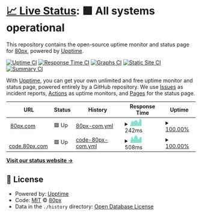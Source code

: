 # [📈 Live Status](https://80px.github.io/uptime): <!--live status--> **🟩 All systems operational**

This repository contains the open-source uptime monitor and status page for [80px](https://80px.github.io/uptime), powered by [Upptime](https://github.com/upptime/upptime).

[![Uptime CI](https://github.com/80px/uptime/workflows/Uptime%20CI/badge.svg)](https://github.com/80px/uptime/actions?query=workflow%3A%22Uptime+CI%22)
[![Response Time CI](https://github.com/80px/uptime/workflows/Response%20Time%20CI/badge.svg)](https://github.com/80px/uptime/actions?query=workflow%3A%22Response+Time+CI%22)
[![Graphs CI](https://github.com/80px/uptime/workflows/Graphs%20CI/badge.svg)](https://github.com/80px/uptime/actions?query=workflow%3A%22Graphs+CI%22)
[![Static Site CI](https://github.com/80px/uptime/workflows/Static%20Site%20CI/badge.svg)](https://github.com/80px/uptime/actions?query=workflow%3A%22Static+Site+CI%22)
[![Summary CI](https://github.com/80px/uptime/workflows/Summary%20CI/badge.svg)](https://github.com/80px/uptime/actions?query=workflow%3A%22Summary+CI%22)

With [Upptime](https://upptime.js.org), you can get your own unlimited and free uptime monitor and status page, powered entirely by a GitHub repository. We use [Issues](https://github.com/80px/uptime/issues) as incident reports, [Actions](https://github.com/80px/uptime/actions) as uptime monitors, and [Pages](https://80px.github.io/uptime) for the status page.

<!--start: status pages-->
<!-- This summary is generated by Upptime (https://github.com/upptime/upptime) -->
<!-- Do not edit this manually, your changes will be overwritten -->
<!-- prettier-ignore -->
| URL | Status | History | Response Time | Uptime |
| --- | ------ | ------- | ------------- | ------ |
| <img alt="" src="https://icons.duckduckgo.com/ip3/80px.com.ico" height="13"> [80px.com](https://80px.com) | 🟩 Up | [80px-com.yml](https://github.com/80px/uptime/commits/HEAD/history/80px-com.yml) | <details><summary><img alt="Response time graph" src="./graphs/80px-com/response-time-week.png" height="20"> 242ms</summary><br><a href="https://80px.github.io/uptime/history/80px-com"><img alt="Response time 247" src="https://img.shields.io/endpoint?url=https%3A%2F%2Fraw.githubusercontent.com%2F80px%2Fuptime%2FHEAD%2Fapi%2F80px-com%2Fresponse-time.json"></a><br><a href="https://80px.github.io/uptime/history/80px-com"><img alt="24-hour response time 288" src="https://img.shields.io/endpoint?url=https%3A%2F%2Fraw.githubusercontent.com%2F80px%2Fuptime%2FHEAD%2Fapi%2F80px-com%2Fresponse-time-day.json"></a><br><a href="https://80px.github.io/uptime/history/80px-com"><img alt="7-day response time 242" src="https://img.shields.io/endpoint?url=https%3A%2F%2Fraw.githubusercontent.com%2F80px%2Fuptime%2FHEAD%2Fapi%2F80px-com%2Fresponse-time-week.json"></a><br><a href="https://80px.github.io/uptime/history/80px-com"><img alt="30-day response time 250" src="https://img.shields.io/endpoint?url=https%3A%2F%2Fraw.githubusercontent.com%2F80px%2Fuptime%2FHEAD%2Fapi%2F80px-com%2Fresponse-time-month.json"></a><br><a href="https://80px.github.io/uptime/history/80px-com"><img alt="1-year response time 252" src="https://img.shields.io/endpoint?url=https%3A%2F%2Fraw.githubusercontent.com%2F80px%2Fuptime%2FHEAD%2Fapi%2F80px-com%2Fresponse-time-year.json"></a></details> | <details><summary><a href="https://80px.github.io/uptime/history/80px-com">100.00%</a></summary><a href="https://80px.github.io/uptime/history/80px-com"><img alt="All-time uptime 99.97%" src="https://img.shields.io/endpoint?url=https%3A%2F%2Fraw.githubusercontent.com%2F80px%2Fuptime%2FHEAD%2Fapi%2F80px-com%2Fuptime.json"></a><br><a href="https://80px.github.io/uptime/history/80px-com"><img alt="24-hour uptime 100.00%" src="https://img.shields.io/endpoint?url=https%3A%2F%2Fraw.githubusercontent.com%2F80px%2Fuptime%2FHEAD%2Fapi%2F80px-com%2Fuptime-day.json"></a><br><a href="https://80px.github.io/uptime/history/80px-com"><img alt="7-day uptime 100.00%" src="https://img.shields.io/endpoint?url=https%3A%2F%2Fraw.githubusercontent.com%2F80px%2Fuptime%2FHEAD%2Fapi%2F80px-com%2Fuptime-week.json"></a><br><a href="https://80px.github.io/uptime/history/80px-com"><img alt="30-day uptime 99.61%" src="https://img.shields.io/endpoint?url=https%3A%2F%2Fraw.githubusercontent.com%2F80px%2Fuptime%2FHEAD%2Fapi%2F80px-com%2Fuptime-month.json"></a><br><a href="https://80px.github.io/uptime/history/80px-com"><img alt="1-year uptime 99.95%" src="https://img.shields.io/endpoint?url=https%3A%2F%2Fraw.githubusercontent.com%2F80px%2Fuptime%2FHEAD%2Fapi%2F80px-com%2Fuptime-year.json"></a></details>
| <img alt="" src="https://icons.duckduckgo.com/ip3/code.80px.com.ico" height="13"> [code.80px.com](https://code.80px.com) | 🟩 Up | [code-80px-com.yml](https://github.com/80px/uptime/commits/HEAD/history/code-80px-com.yml) | <details><summary><img alt="Response time graph" src="./graphs/code-80px-com/response-time-week.png" height="20"> 508ms</summary><br><a href="https://80px.github.io/uptime/history/code-80px-com"><img alt="Response time 474" src="https://img.shields.io/endpoint?url=https%3A%2F%2Fraw.githubusercontent.com%2F80px%2Fuptime%2FHEAD%2Fapi%2Fcode-80px-com%2Fresponse-time.json"></a><br><a href="https://80px.github.io/uptime/history/code-80px-com"><img alt="24-hour response time 547" src="https://img.shields.io/endpoint?url=https%3A%2F%2Fraw.githubusercontent.com%2F80px%2Fuptime%2FHEAD%2Fapi%2Fcode-80px-com%2Fresponse-time-day.json"></a><br><a href="https://80px.github.io/uptime/history/code-80px-com"><img alt="7-day response time 508" src="https://img.shields.io/endpoint?url=https%3A%2F%2Fraw.githubusercontent.com%2F80px%2Fuptime%2FHEAD%2Fapi%2Fcode-80px-com%2Fresponse-time-week.json"></a><br><a href="https://80px.github.io/uptime/history/code-80px-com"><img alt="30-day response time 641" src="https://img.shields.io/endpoint?url=https%3A%2F%2Fraw.githubusercontent.com%2F80px%2Fuptime%2FHEAD%2Fapi%2Fcode-80px-com%2Fresponse-time-month.json"></a><br><a href="https://80px.github.io/uptime/history/code-80px-com"><img alt="1-year response time 491" src="https://img.shields.io/endpoint?url=https%3A%2F%2Fraw.githubusercontent.com%2F80px%2Fuptime%2FHEAD%2Fapi%2Fcode-80px-com%2Fresponse-time-year.json"></a></details> | <details><summary><a href="https://80px.github.io/uptime/history/code-80px-com">100.00%</a></summary><a href="https://80px.github.io/uptime/history/code-80px-com"><img alt="All-time uptime 99.97%" src="https://img.shields.io/endpoint?url=https%3A%2F%2Fraw.githubusercontent.com%2F80px%2Fuptime%2FHEAD%2Fapi%2Fcode-80px-com%2Fuptime.json"></a><br><a href="https://80px.github.io/uptime/history/code-80px-com"><img alt="24-hour uptime 100.00%" src="https://img.shields.io/endpoint?url=https%3A%2F%2Fraw.githubusercontent.com%2F80px%2Fuptime%2FHEAD%2Fapi%2Fcode-80px-com%2Fuptime-day.json"></a><br><a href="https://80px.github.io/uptime/history/code-80px-com"><img alt="7-day uptime 100.00%" src="https://img.shields.io/endpoint?url=https%3A%2F%2Fraw.githubusercontent.com%2F80px%2Fuptime%2FHEAD%2Fapi%2Fcode-80px-com%2Fuptime-week.json"></a><br><a href="https://80px.github.io/uptime/history/code-80px-com"><img alt="30-day uptime 99.79%" src="https://img.shields.io/endpoint?url=https%3A%2F%2Fraw.githubusercontent.com%2F80px%2Fuptime%2FHEAD%2Fapi%2Fcode-80px-com%2Fuptime-month.json"></a><br><a href="https://80px.github.io/uptime/history/code-80px-com"><img alt="1-year uptime 99.94%" src="https://img.shields.io/endpoint?url=https%3A%2F%2Fraw.githubusercontent.com%2F80px%2Fuptime%2FHEAD%2Fapi%2Fcode-80px-com%2Fuptime-year.json"></a></details>

<!--end: status pages-->

[**Visit our status website →**](https://80px.github.io/uptime)

## 📄 License

- Powered by: [Upptime](https://github.com/upptime/upptime)
- Code: [MIT](./LICENSE) © [80px](https://80px.github.io/uptime)
- Data in the `./history` directory: [Open Database License](https://opendatacommons.org/licenses/odbl/1-0/)
